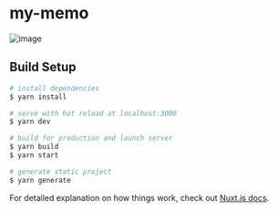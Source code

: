 # my-memo

![image](https://user-images.githubusercontent.com/4346344/94410346-3f230c00-01b2-11eb-952a-813389f25133.png)

## Build Setup

```bash
# install dependencies
$ yarn install

# serve with hot reload at localhost:3000
$ yarn dev

# build for production and launch server
$ yarn build
$ yarn start

# generate static project
$ yarn generate
```

For detailed explanation on how things work, check out [Nuxt.js docs](https://nuxtjs.org).
